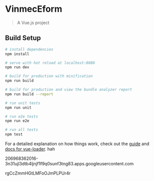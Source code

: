 # VinmecEform

> A Vue.js project

## Build Setup

``` bash
# install dependencies
npm install

# serve with hot reload at localhost:8080
npm run dev

# build for production with minification
npm run build

# build for production and view the bundle analyzer report
npm run build --report

# run unit tests
npm run unit

# run e2e tests
npm run e2e

# run all tests
npm test
```

For a detailed explanation on how things work, check out the [guide](http://vuejs-templates.github.io/webpack/) and [docs for vue-loader](http://vuejs.github.io/vue-loader).
hah


206968362016-3n31ujl3dtb4ljnjf1f9q0sunf3tng83.apps.googleusercontent.com

rgCcZmmHGtLMFoOJmPLPUr4r